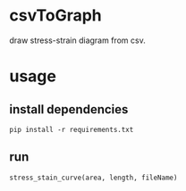 # csvToGraph
draw stress-strain diagram from csv.

# usage
## install dependencies
`pip install -r requirements.txt`
## run
```python
stress_stain_curve(area, length, fileName)
```
